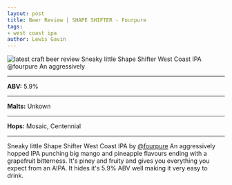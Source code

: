 ```yaml
---
layout: post
title: Beer Review | SHAPE SHIFTER - Fourpure
tags: 
- west coast ipa
author: Lewis Gavin
---
```


![latest craft beer review Sneaky little Shape Shifter West Coast IPA @fourpure An aggressively](https://instagram.fman1-1.fna.fbcdn.net/vp/6aa723be8dde2e5d52529ffa707e7f86/5C8291D7/t51.2885-15/sh0.08/e35/p750x750/42976666_2143780552536748_3668004942814703453_n.jpg?ig_cache_key=MTg4MzM4OTA0OTkzOTQ5NDczOQ%3D%3D.2)

***
**ABV:** 5.9%

***
**Malts:**   Unkown

***
**Hops:**    Mosaic, Centennial

***

Sneaky little Shape Shifter West Coast IPA by [@fourpure](https://instagram.com/fourpure) 
An aggressively hopped IPA punching big mango and pineapple flavours ending with a grapefruit bitterness. It's piney and fruity and gives you everything you expect from an AIPA. It hides it's 5.9% ABV well making it very easy to drink.

